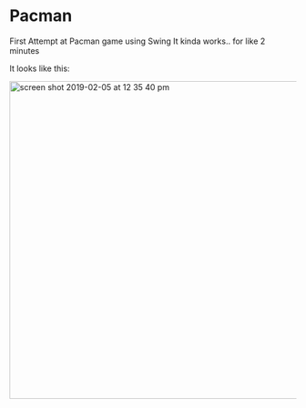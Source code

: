 # Pacman
First Attempt at Pacman game using Swing
It kinda works.. for like 2 minutes

It looks like this:

<img width="558" alt="screen shot 2019-02-05 at 12 35 40 pm" src="https://user-images.githubusercontent.com/3473945/52292616-17c75d80-2943-11e9-9adf-5ec38804529e.png">
